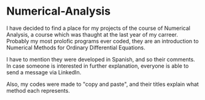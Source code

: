 # Numerical-Analysis
I have decided to find a place for my projects of the course of Numerical Analysis, a course which was thaught at the last year of my carreer. Probably my most prolofic programs ever coded, they are an introduction to Numerical Methods for Ordinary Differential Equations.

I have to mention they were developed in Spanish, and so their comments. In case someone is interested in further explanation, everyone is able to send a message via LinkedIn.  

Also, my codes were made to "copy and paste", and their titles explain what method each represents. 
